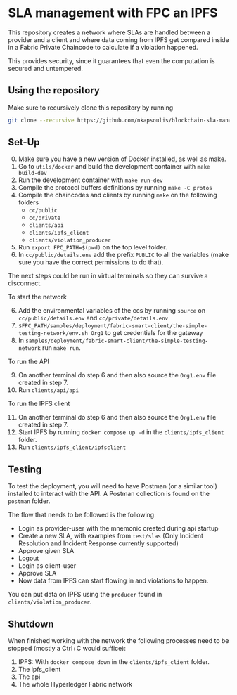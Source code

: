 # SLA management with FPC an IPFS

This repository creates a network where SLAs are handled between a provider and a client and where data coming from IPFS get compared inside in a Fabric Private Chaincode to calculate if a violation happened.

This provides security, since it guarantees that even the computation is secured and untempered.

## Using the repository

Make sure to recursively clone this repository by running

```bash
git clone --recursive https://github.com/nkapsoulis/blockchain-sla-management.git
```
## Set-Up

0. Make sure you have a new version of Docker installed, as well as make.
1. Go to `utils/docker` and build the development container with `make build-dev`
2. Run the development container with `make run-dev`
3. Compile the protocol buffers definitions by running `make -C protos`
3. Compile the chaincodes and clients by running `make` on the following folders
    * `cc/public`
    * `cc/private`
    * `clients/api`
    * `clients/ipfs_client`
    * `clients/violation_producer`
4. Run `export FPC_PATH=$(pwd)` on the top level folder.
5. In `cc/public/details.env` add the prefix `PUBLIC` to all the variables (make sure you have the correct permissions to do that).

The next steps could be run in virtual terminals so they can survive a disconnect.

To start the network

6. Add the environmental variables of the ccs by running `source` on `cc/public/details.env` and `cc/private/details.env`
7. `$FPC_PATH/samples/deployment/fabric-smart-client/the-simple-testing-network/env.sh Org1` to get credentials for the gateway
8. In `samples/deployment/fabric-smart-client/the-simple-testing-network` run `make run`.

To run the API

9. On another terminal do step 6 and then also source the `Org1.env` file created in step 7.
10. Run `clients/api/api`


To run the IPFS client

11. On another terminal do step 6 and then also source the `Org1.env` file created in step 7.
12. Start IPFS by running `docker compose up -d` in the `clients/ipfs_client` folder.
13. Run `clients/ipfs_client/ipfsclient`

## Testing

To test the deployment, you will need to have Postman (or a similar tool) installed to interact with the API. A Postman collection is found on the `postman` folder.

The flow that needs to be followed is the following:

* Login as provider-user with the mnemonic created during api startup
* Create a new SLA, with examples from `test/slas` (Only Incident Resolution and Incident Response currently supported)
* Approve given SLA
* Logout
* Login as client-user
* Approve SLA
* Now data from IPFS can start flowing in and violations to happen.

You can put data on IPFS using the `producer` found in `clients/violation_producer`.

## Shutdown

When finished working with the network the following processes need to be stopped (mostly a Ctrl+C would suffice):

1) IPFS: With `docker compose down` in the `clients/ipfs_client` folder.
2) The ipfs_client
3) The api
4) The whole Hyperledger Fabric network